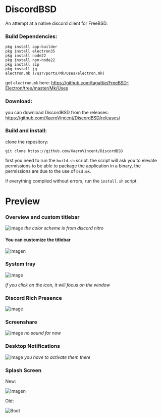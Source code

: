 # DiscordBSD
An attempt at a native discord client for FreeBSD.

### Build Dependencies:
```
pkg install app-builder
pkg install electron35
pkg install node22
pkg install npm-node22
pkg install zip
pkg install jq
electron.mk (/usr/ports/Mk/Uses/electron.mk)
```
get `electron.mk` here: https://github.com/tagattie/FreeBSD-Electron/tree/master/Mk/Uses

### Download:
you can download DiscordBSD from the releases: https://github.com/XaeroVincent/DiscordBSD/releases/

### Build and install:
clone the repository:
```
git clone https://github.com/XaeroVincent/DiscordBSD
```

first you need to run the `build.sh` script.
the script will ask you to elevate permissions to be able to package the application in a binary, the permissions are due to the use of `bsd.mk`.

if everything compiled without errors, run the `install.sh` script.

# Preview
### Overview and custom titlebar
![image](https://github.com/SrWither/DiscordBSD/assets/59105868/d4934fc8-e169-4e6c-8a1e-01b1f90dc203)
_the color scheme is from discord nitro_

#### You can customize the titlebar
![imagen](https://github.com/SrWither/DiscordBSD/assets/59105868/9dd33845-58cf-4a85-9ae9-55ddc8ddfd5e)

### System tray
![image](https://github.com/SrWither/DiscordBSD/assets/59105868/dcd3c999-4321-452c-bb8d-1ed7aadfa620)

_if you click on the icon, it will focus on the window_

### Discord Rich Presence
![image](https://github.com/SrWither/DiscordBSD/assets/59105868/7f097273-7e21-4e66-b1f0-5cd33768b397)

### Screenshare
![image](https://github.com/user-attachments/assets/4e68a537-47a9-44ba-b118-0c4d5b16b423)
_no sound for now_

### Desktop Notifications
![image](https://github.com/SrWither/DiscordBSD/assets/59105868/18fc3cb0-2223-49c4-a1ce-a997e12b3f8c)
_you have to activate them there_

### Splash Screen
New:

![imagen](https://github.com/SrWither/DiscordBSD/assets/59105868/f5adbbf9-8b52-4afd-9c27-0fe6b6d17095)

Old:

![Boot](https://user-images.githubusercontent.com/59105868/133003303-f491b628-0c66-4449-94f6-ed9d7f8d4f8a.gif)
